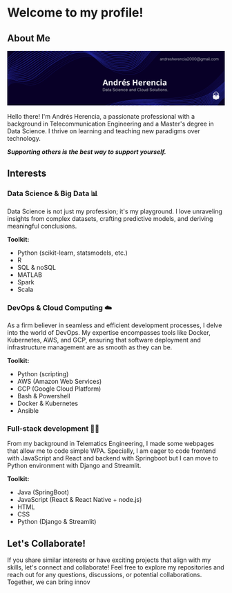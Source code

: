 # Welcome to my profile!

## About Me

![Profile Image](banner.png)

Hello there! I'm Andrés Herencia, a passionate professional with a background in Telecommunication Engineering and a Master's degree in Data Science. I thrive on learning and teaching new paradigms over technology. 

***Supporting others is the best way to support yourself.***

## Interests

### Data Science & Big Data 📊
Data Science is not just my profession; it's my playground. I love unraveling insights from complex datasets, crafting predictive models, and deriving meaningful conclusions.

**Toolkit:**
- Python (scikit-learn, statsmodels, etc.)
- R
- SQL & noSQL
- MATLAB
- Spark
- Scala

### DevOps & Cloud Computing ☁️
As a firm believer in seamless and efficient development processes, I delve into the world of DevOps. My expertise encompasses tools like Docker, Kubernetes, AWS, and GCP, ensuring that software deployment and infrastructure management are as smooth as they can be.

**Toolkit:**
- Python (scripting)
- AWS (Amazon Web Services)
- GCP (Google Cloud Platform)
- Bash & Powershell
- Docker & Kubernetes
- Ansible

### Full-stack development 👨‍💻
From my background in Telematics Engineering, I made some webpages that allow me to code simple WPA. Specially, I am eager to code frontend with JavaScript and React and backend with Springboot but I can move to Python environment with Django and Streamlit.

**Toolkit:**
- Java (SpringBoot)
- JavaScript (React & React Native + node.js)
- HTML
- CSS
- Python (Django & Streamlit)

## Let's Collaborate!

If you share similar interests or have exciting projects that align with my skills, let's connect and collaborate! Feel free to explore my repositories and reach out for any questions, discussions, or potential collaborations. Together, we can bring innov
